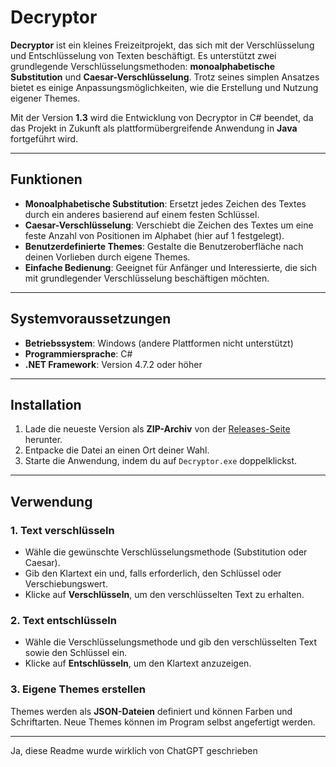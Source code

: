 # Decryptor

**Decryptor** ist ein kleines Freizeitprojekt, das sich mit der Verschlüsselung und Entschlüsselung von Texten beschäftigt.
Es unterstützt zwei grundlegende Verschlüsselungsmethoden:
**monoalphabetische Substitution** und **Caesar-Verschlüsselung**.
Trotz seines simplen Ansatzes bietet es einige Anpassungsmöglichkeiten,
wie die Erstellung und Nutzung eigener Themes.

Mit der Version **1.3** wird die Entwicklung von Decryptor in C# beendet, da das Projekt in Zukunft als plattformübergreifende Anwendung in **Java** fortgeführt wird.

---

## Funktionen

- **Monoalphabetische Substitution**: Ersetzt jedes Zeichen des Textes durch ein anderes basierend auf einem festen Schlüssel.
- **Caesar-Verschlüsselung**: Verschiebt die Zeichen des Textes um eine feste Anzahl von Positionen im Alphabet (hier auf 1 festgelegt).
- **Benutzerdefinierte Themes**: Gestalte die Benutzeroberfläche nach deinen Vorlieben durch eigene Themes.
- **Einfache Bedienung**: Geeignet für Anfänger und Interessierte, die sich mit grundlegender Verschlüsselung beschäftigen möchten.

---

## Systemvoraussetzungen

- **Betriebssystem**: Windows (andere Plattformen nicht unterstützt)
- **Programmiersprache**: C#
- **.NET Framework**: Version 4.7.2 oder höher

---

## Installation

1. Lade die neueste Version als **ZIP-Archiv** von der [Releases-Seite](https://github.com/adrian-lxm/Decryptor/releases) herunter.
2. Entpacke die Datei an einen Ort deiner Wahl.
3. Starte die Anwendung, indem du auf `Decryptor.exe` doppelklickst.

---

## Verwendung

### 1. Text verschlüsseln
- Wähle die gewünschte Verschlüsselungsmethode (Substitution oder Caesar).
- Gib den Klartext ein und, falls erforderlich, den Schlüssel oder Verschiebungswert.
- Klicke auf **Verschlüsseln**, um den verschlüsselten Text zu erhalten.

### 2. Text entschlüsseln
- Wähle die Verschlüsselungsmethode und gib den verschlüsselten Text sowie den Schlüssel ein.
- Klicke auf **Entschlüsseln**, um den Klartext anzuzeigen.

### 3. Eigene Themes erstellen
Themes werden als **JSON-Dateien** definiert und können Farben und Schriftarten. Neue Themes können im Program selbst angefertigt werden.

---

Ja, diese Readme wurde wirklich von ChatGPT geschrieben
